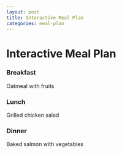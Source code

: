 ```yaml
---
layout: post
title: Interactive Meal Plan
categories: meal-plan
---
```


# Interactive Meal Plan

<div class="meal-plan">
  <div class="meal" data-info="Breakfast: Oatmeal with fruits">
    <h3>Breakfast</h3>
    <p>Oatmeal with fruits</p>
  </div>
  <div class="meal" data-info="Lunch: Grilled chicken salad">
    <h3>Lunch</h3>
    <p>Grilled chicken salad</p>
  </div>
  <div class="meal" data-info="Dinner: Baked salmon with vegetables">
    <h3>Dinner</h3>
    <p>Baked salmon with vegetables</p>
  </div>
</div>

<div id="meal-info" class="meal-info"></div>

<script src="{{ '/assets/js/meal-plan.js' | relative_url }}"></script>
<link rel="stylesheet" href="{{ '/assets/css/meal-plan.css' | relative_url }}">